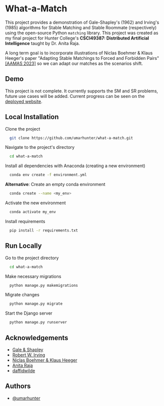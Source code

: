 
# What-a-Match

This project provides a demonstration of Gale-Shapley's (1962) and Irving's (1985) algorithms for Stable Matching and Stable Roommate (respectively) using the open-source Python ```matching``` library. This project was created as my final project for Hunter College's **CSCI49387: Distributed Artificial Intelligence** taught by Dr. Anita Raja. 

A long term goal is to incorporate illustrations of Niclas Boehmer & Klaus Heeger's paper "Adapting Stable Matchings to Forced and Forbidden Pairs" [[AAMAS 2023]](https://arxiv.org/abs/2204.10040) so we can adapt our matches as the scenarios shift. 

## Demo

This project is not complete. It currently supports the SM and SR problems, future use cases will be added. Current progress can be seen on the [deployed website](https://whatamatch-06b09a339de1.herokuapp.com/).

## Local Installation

Clone the project

```bash
  git clone https://github.com/umarhunter/what-a-match.git
```

Navigate to the project's directory

```bash
  cd what-a-match
```
Install all dependencies with Anaconda (creating a new environment)

```bash
  conda env create -f environment.yml
```

__Alternative__: Create an empty conda environment
```bash
  conda create --name <my_env>
```

Activate the new environment
```bash
  conda activate my_env
```

Install requirements
```bash
  pip install -r requirements.txt
```
## Run Locally

Go to the project directory

```bash
  cd what-a-match
```

Make necessary migrations

```bash
  python manage.py makemigrations
```

Migrate changes

```bash
  python manage.py migrate
```

Start the Django server

```bash
  python manage.py runserver
```







## Acknowledgements

 - [Gale & Shapley](https://www.jstor.org/stable/2312726?origin=JSTOR-pdf)
 - [Robert W. Irving](https://www.sciencedirect.com/science/article/abs/pii/0196677485900331)
 - [Niclas Boehmer & Klaus Heeger](https://arxiv.org/abs/2204.10040)
 - [Anita Raja](https://anraja.commons.gc.cuny.edu/)
 - [daffidwilde](https://pypi.org/project/matching/)

## Authors

- [@umarhunter](https://www.github.com/umarhunter)

